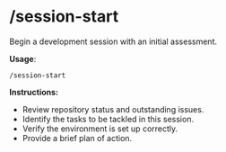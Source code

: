 # /session-start

Begin a development session with an initial assessment.

**Usage**:
```
/session-start
```

**Instructions:**
- Review repository status and outstanding issues.
- Identify the tasks to be tackled in this session.
- Verify the environment is set up correctly.
- Provide a brief plan of action.

